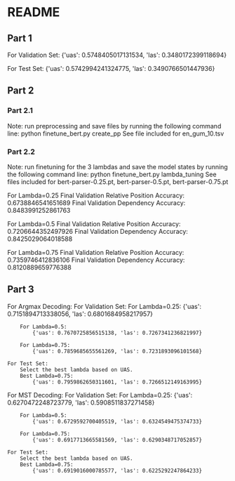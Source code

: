 # README

## Part 1
For Validation Set:
    {'uas': 0.5748405017131534, 'las': 0.3480172399118694}

For Test Set:
    {'uas': 0.5742994241324775, 'las': 0.3490766501447936}

## Part 2
### Part 2.1
Note: run preprocessing and save files by running the following command line:
    python finetune_bert.py create_pp
See file included for en_gum_10.tsv

### Part 2.2
Note: run finetuning for the 3 lambdas and save the model states by running the following command line:
    python finetune_bert.py lambda_tuning
See files included for bert-parser-0.25.pt, bert-parser-0.5.pt, bert-parser-0.75.pt

For Lambda=0.25
    Final Validation Relative Position Accuracy: 0.6738846541651689
    Final Validation Dependency Accuracy: 0.8483991252861763

For Lambda=0.5
    Final Validation Relative Position Accuracy: 0.7206644352497926
    Final Validation Dependency Accuracy: 0.8425029064018588

For Lambda=0.75
    Final Validation Relative Position Accuracy: 0.7359746412836106
    Final Validation Dependency Accuracy: 0.8120889659776388

## Part 3
For Argmax Decoding:
    For Validation Set:
        For Lambda=0.25:
            {'uas': 0.7151894713338056, 'las': 0.6801684958217957}

        For Lambda=0.5:
            {'uas': 0.7670725856515138, 'las': 0.7267341236821997}

        For Lambda=0.75:
            {'uas': 0.7859685655561269, 'las': 0.7231893096101568}

    For Test Set:
        Select the best lambda based on UAS.
        Best Lambda=0.75:
            {'uas': 0.7959862650311601, 'las': 0.7266512149163995}

For MST Decoding:
    For Validation Set:
        For Lambda=0.25:
            {'uas': 0.6270472248723779, 'las': 0.5908511837271458}

        For Lambda=0.5:
            {'uas': 0.6729592700405519, 'las': 0.6324549475374733}

        For Lambda=0.75:
            {'uas': 0.6917713665581569, 'las': 0.6290348717052857}

    For Test Set:
        Select the best lambda based on UAS.
        Best Lambda=0.75:
            {'uas': 0.6919016000785577, 'las': 0.6225292247864233}